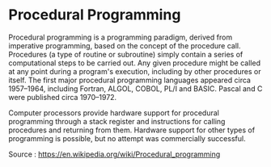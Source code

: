 # Procedural Programming

Procedural programming is a programming paradigm, derived from imperative programming, based on the concept of the procedure call. Procedures (a type of routine or subroutine) simply contain a series of computational steps to be carried out. Any given procedure might be called at any point during a program's execution, including by other procedures or itself. The first major procedural programming languages appeared circa 1957–1964, including Fortran, ALGOL, COBOL, PL/I and BASIC. Pascal and C were published circa 1970–1972.

Computer processors provide hardware support for procedural programming through a stack register and instructions for calling procedures and returning from them. Hardware support for other types of programming is possible, but no attempt was commercially successful.

Source : https://en.wikipedia.org/wiki/Procedural_programming
